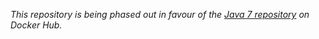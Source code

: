 *This repository is being phased out in favour of the [Java 7 repository](https://registry.hub.docker.com/_/java/) on Docker Hub.*
